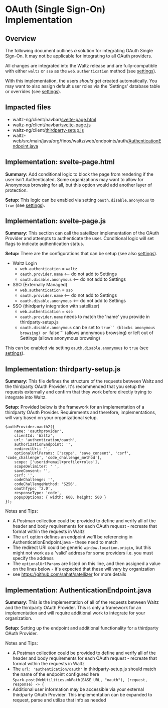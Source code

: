 

# OAuth (Single Sign-On) Implementation

## Overview

The following document outlines *a* solution for integrating OAuth Single Sign-On. It may not be applicable for integrating to all OAuth providers.

All changes are integrated into the Waltz release and are fully-compatible with either ```waltz``` or ```sso``` as the ```web.authentication``` method (see [settings](../../docs/features/configuration/settings.md)).

With this implementation, the users *should* get created automatically. You may want to also assign default user roles via the 'Settings' database table or overrides (see [settings](../../docs/features/configuration/settings.md)).

## Impacted files

* waltz-ng/client/navbar/[svelte-page.html](./navbar/svelte-page.html)
* waltz-ng/client/navbar/[svelte-page.js](./navbar/svelte-page.js)
* waltz-ng/client/[thirdparty-setup.js](./thirdparty-setup.js)
* waltz-web/src/main/java/org/finos/waltz/web/endpoints/auth/[AuthenticationEndpoint.java](../../waltz-web/src/main/java/org/finos/waltz/web/endpoints/auth/AuthenticationEndpoint.java)


## Implementation: svelte-page.html

**Summary:** Add conditional logic to block the page from rendering if the user isn't Authenticated. Some organizations may want to allow for Anonymous browsing for all, but this option would add another layer of protection. 

**Setup:** This logic can be enabled via setting ```oauth.disable.anonymous``` to ```true``` (see [settings](../../docs/features/configuration/settings.md)).


## Implementation: svelte-page.js

**Summary:** This section can call the satellizer implementation of the OAuth Provider and attempts to authenticate the user. Conditional logic will set flags to indicate authentication status.

**Setup:** There are the configurations that can be setup (see also [settings](../../docs/features/configuration/settings.md)).

* Waltz Login
	* ```web.authentication``` = ```waltz```
	* ```oauth.provider.name```  <-- do not add to Settings
	* ```oauth.disable.anonymous``` <-- do not add to Settings
* SSO (Externally Managed)
	* ```web.authentication``` = ```sso```
	* ```oauth.provider.name``` <-- do not add to Settings
	* ```oauth.disable.anonymous``` <-- do not add to Settings
* SSO (thirdparty integration with satellizer)
	* ```web.authentication``` = ```sso```
	* ```oauth.provider.name``` needs to match the 'name' you provide in thirdparty-setup.js
	* ```oauth.disable.anonymous``` can be set to ```true`` (blocks anonymous browsing) or ```false``` (allows anonymous browsing) or left out of Settings (allows anonymous browsing)

This can be enabled via setting ```oauth.disable.anonymous``` to ```true``` (see [settings](../../docs/features/configuration/settings.md)).


## Implementation: thirdparty-setup.js

**Summary:** This file defines the structure of the requests between Waltz and the thirdparty OAuth Provider. It's recommended that you setup the requests externally and confirm that they work before directly trying to integrate into Waltz.


**Setup:** Provided below is the framework for an implementation of a thirdparty OAuth Provider. Requirements and therefore, implementations, will vary based on your organizational setup.

    $authProvider.oauth2({
        name: 'oauthprovider',
        clientId: 'Waltz',
        url: 'authentication/oauth',
        authorizationEndpoint: '',
        redirectUri: '',
        optionalUrlParams: ['scope', 'save_consent', 'csrf', 'code_challenge', 'code_challenge_method'],
        scope: ['userid+email+profile+roles'],
        scopeDelimiter: ' ',
        saveConsent: '',
        csrf: '',
        codeChallenge: '',
        codeChallengeMethod: 'S256',
        oauthType: '2.0',
        responseType: 'code',
        popupOptions: { width: 600, height: 500 }
    });

Notes and Tips:
* A Postman collection could be provided to define and verify all of the header and body requirements for each OAuth request - recreate that format within the requests in Waltz
* The `url` option defines an endpoint we'll be referencing in AuthenticationEndpoint.java - these need to match
* The redirect URI could be generic `window.location.origin`, but this might not work as a 'valid' address for some providers i.e. you must specify the address
* The `optionalUrlParams` are listed on this line, and then assigned a value on the lines below - it's expected that these will vary by organization
* see https://github.com/sahat/satellizer for more details


## Implementation: AuthenticationEndpoint.java

**Summary:** This is the implementation of all of the requests between Waltz and the thirdparty OAuth Provider. This is only a framework for an implementation and will require additional work to integrate for your organization.

**Setup:** Setting up the endpoint and additional functionality for a thirdparty OAuth Provider. 

Notes and Tips:
* A Postman collection could be provided to define and verify all of the header and body requirements for each OAuth request - recreate that format within the requests in Waltz
* The `url: 'authentication/oauth'` in thirdparty-setup.js should match the name of the endpoint configured here `Spark.post(WebUtilities.mkPath(BASE_URL, "oauth"), (request, response) -> {`
* Additional user information may be accessible via your external thirdparty OAuth Provider. This implementation can be expanded to request, parse and utilize that info as needed
